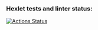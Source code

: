 ### Hexlet tests and linter status:
[![Actions Status](https://github.com/gerakiera/java-project-72/actions/workflows/hexlet-check.yml/badge.svg)](https://github.com/gerakiera/java-project-72/actions)